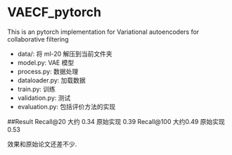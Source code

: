 # VAECF_pytorch
This is an pytorch implementation for Variational autoencoders for collaborative filtering

- data/: 将 ml-20 解压到当前文件夹
- model.py: VAE 模型
- process.py: 数据处理
- dataloader.py: 加载数据
- train.py: 训练
- validation.py: 测试
- evaluation.py: 包括评价方法的实现 

##Result
Recall@20 大约 0.34 原始实现 0.39
Recall@100 大约0.49 原始实现 0.53 

效果和原始论文还差不少.
